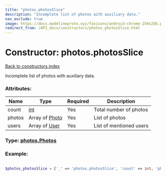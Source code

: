 ```yaml
---
title: "photos.photosSlice"
description: "Incomplete list of photos with auxiliary data."
nav_exclude: true
image: https://docs.madelineproto.xyz/favicons/android-chrome-256x256.png
redirect_from: /API_docs/constructors/photos_photosSlice.html
---
```

# Constructor: photos.photosSlice  
[Back to constructors index](/API_docs/constructors/index.html)



Incomplete list of photos with auxiliary data.

### Attributes:

| Name     |    Type       | Required | Description |
|----------|---------------|----------|-------------|
|count|[int](/API_docs/types/int.html) | Yes|Total number of photos|
|photos|Array of [Photo](/API_docs/types/Photo.html) | Yes|List of photos|
|users|Array of [User](/API_docs/types/User.html) | Yes|List of mentioned users|



### Type: [photos.Photos](/API_docs/types/photos.Photos.html)


### Example:

```php

$photos_photosSlice = ['_' => 'photos.photosSlice', 'count' => int, 'photos' => [Photo, Photo], 'users' => [User, User]];
```  
